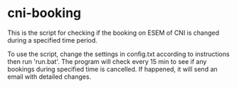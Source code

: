 # cni-booking

This is the script for checking if the booking on ESEM of CNI is changed during a specified time period.

To use the script, change the settings in config.txt according to instructions then run 'run.bat'. The program will check every 15 min to see if any bookings during specified time is cancelled. If happened, it will send an email with detailed changes. 
